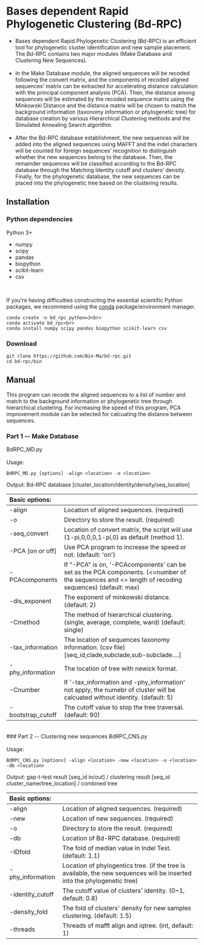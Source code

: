 # Bases dependent Rapid Phylogenetic Clustering (Bd-RPC)
* Bases dependent Rapid Phylogenetic Clustering (Bd-RPC) is an efficient tool for phylogenetic cluster identification and new sample placement. The Bd-RPC contains two major modules (Make Database and Clustering New Sequences). <br><br>
* In the Make Database module, the aligned sequences will be recoded following the convert matrix, and the components of recoded aligned sequences’ matrix can be extracted for accelerating distance calculation with the principal component analysis (PCA). Then, the distance among sequences will be estimated by the recoded sequence matrix using the Minkowski Distance and the distance matrix will be chosen to match the background information (taxonomy information or phylogenetic tree) for database creation by various Hierarchical Clustering methods and the Simulated Annealing Search algorithm.<br><br>
* After the Bd-RPC database establishment, the new sequences will be added into the aligned sequences using MAFFT and the indel characters will be counted for foreign sequences’ recognition to distinguish whether the new sequences belong to the database. Then, the remainder sequences will be classified according to the Bd-RPC database through the Matching Identity cutoff and clusters’ density. Finally, for the phylogenetic database, the new sequences can be placed into the phylogenetic tree based on the clustering results.<br>

## Installation
### Python dependencies
Python 3+<br>

* numpy
* scipy
* pandas
* biopython
* scikit-learn
* csv
<br>

If you're having difficulties constructing the essential scientific Python packages, we recommend using the [conda](https://docs.conda.io/en/latest/miniconda.html) package/environment manager. <br>

    conda create -n bd_rpc python=3<br>
    conda activate bd_rpc<br>
    conda install numpy scipy pandas biopython scikit-learn csv
### Download
    git clone https://github.com/Bin-Ma/bd-rpc.git
    cd bd-rpc/bin

## Manual
This program can recode the aligned sequences to a list of number and match to the background information or phylogenetic tree through hierarchical clustering. For increasing the speed of this program, PCA improvement module can be selected for calcuating the distance between sequences.<br>
### Part 1 -- Make Database
BdRPC_MD.py<br><br>
Usage:

    BdRPC_MD.py [options] -align <location> -o <location>
Output: Bd-RPC database [cluster_location/identity/density/seq_location]
<br>

| Basic options: |   | 
| :-----| :---- |
| -align | Location of aligned sequences. (required) |
| -o | Directory to store the result. (required) |
| -seq_convert |Location of convert matrix, the script will use (1-pi,0,0,0,1-pi,0) as default (method 1).|
|-PCA [on or off]| Use PCA program to increase the speed or not. (default: 'on')|
|-PCAcomponents|If "-PCA" is on, '-PCAcomponents' can be set as the PCA components. (<=number of the sequences and <= length of recoding sequences) (default: max)|
|-dis_exponent|The exponent of minkowski distance. (default: 2)|
|-Cmethod|The method of hierarchical clustering. (single, average, complete, ward) (default: single)|
|-tax_information|The location of sequences taxonomy information. (csv file) [seq_id,clade,subclade,sub-subclade....]|
|-phy_information|The location of tree with newick format.|
|-Cnumber|If '-tax_information and -phy_information' not apply, the numebr of cluster will be calcuated without identity. (default: 5)|
|-bootstrap_cutoff|The cutoff value to stop the tree traversal. (default: 90)|
<br>
### Part 2 -- Clustering new sequences
BdRPC_CNS.py<br><br>
Usage:

    BdRPC_CNS.py [options] -align <location> -new <location> -o <location> -db <location>

Output: gap-t-test result [seq_id in/out] / clustering result [seq_id cluster_name/tree_location] / combined tree
<br>

| Basic options: |  |
| :-----| :---- |
| -align  | Location of aligned sequences. (required) |
| -new  | Location of new sequences. (required) |
|-o|Directory to store the result. (required)|
|-db|Location of Bd-RPC database. (required)|
|-IDfold|The fold of median value in Indel Test. (default: 1.1)|
|-phy_information|Location of phylogentics tree. (if the tree is available, the new sequences will be inserted into the phylogenetic tree)|
|-identity_cutoff|The cutoff value of clusters' identity. (0~1, default: 0.8)|
|-density_fold|The fold of clusters' density for new samples clustering. (default: 1.5)|
|-threads|Threads of mafft align and iqtree. (int, default: 1)|







